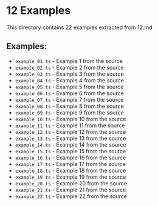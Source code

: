 # 12 Examples

This directory contains 22 examples extracted from 12.md

## Examples:
- `example_01.ts` - Example 1 from the source
- `example_02.ts` - Example 2 from the source
- `example_03.ts` - Example 3 from the source
- `example_04.ts` - Example 4 from the source
- `example_05.ts` - Example 5 from the source
- `example_06.ts` - Example 6 from the source
- `example_07.ts` - Example 7 from the source
- `example_08.ts` - Example 8 from the source
- `example_09.ts` - Example 9 from the source
- `example_10.ts` - Example 10 from the source
- `example_11.ts` - Example 11 from the source
- `example_12.ts` - Example 12 from the source
- `example_13.ts` - Example 13 from the source
- `example_14.ts` - Example 14 from the source
- `example_15.ts` - Example 15 from the source
- `example_16.ts` - Example 16 from the source
- `example_17.ts` - Example 17 from the source
- `example_18.ts` - Example 18 from the source
- `example_19.ts` - Example 19 from the source
- `example_20.ts` - Example 20 from the source
- `example_21.ts` - Example 21 from the source
- `example_22.ts` - Example 22 from the source
